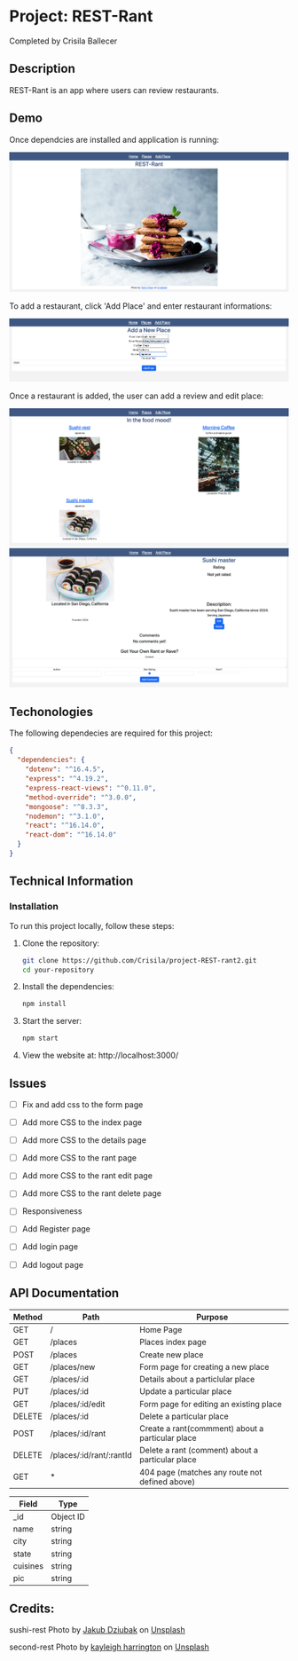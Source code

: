 # Project: REST-Rant
Completed by Crisila Ballecer

## Description
REST-Rant is an app where users can review restaurants.


## Demo
Once dependcies are installed and application is running:


![homepage](public/images/Homepage.jpg)

To add a restaurant, click 'Add Place' and enter restaurant informations:

![adding place](public/images/Adding-Demo.jpg)

Once a restaurant is added, the user can add a review and edit place:

![adding review](public/images/Afteradding-Demo.jpg)
![main place page](public/images/Reveiwplace-Demo.jpg)


## Techonologies
The following dependecies are required for this project:

```json
{
  "dependencies": {
    "dotenv": "^16.4.5",
    "express": "^4.19.2",
    "express-react-views": "^0.11.0",
    "method-override": "^3.0.0",
    "mongoose": "^8.3.3",
    "nodemon": "^3.1.0",
    "react": "^16.14.0",
    "react-dom": "^16.14.0"
  }
}
```

## Technical Information
### Installation

To run this project locally, follow these steps:

1. Clone the repository:
   ```bash
   git clone https://github.com/Crisila/project-REST-rant2.git
   cd your-repository
   ```

2. Install the dependencies:
   ```bash
   npm install
   ```

3. Start the server:
   ```bash
   npm start
   ```

4. View the website at: http://localhost:3000/



## Issues
- [ ] Fix and add css to the form page
- [ ] Add more CSS to the index page
- [ ] Add more CSS to the details page
- [ ] Add more CSS to the rant page
- [ ] Add more CSS to the rant edit page
- [ ] Add more CSS to the rant delete page
- [ ] Responsiveness
- [ ] Add Register page
- [ ] Add login page
- [ ] Add logout page



## API Documentation
| **Method** | **Path**                 | **Purpose**                                      |
|------------|--------------------------|--------------------------------------------------|
| GET        | /                        | Home Page                                        |
| GET        | /places                  | Places index page                                |
| POST       | /places                  | Create new place                                 |
| GET        | /places/new              | Form page for creating a new place               |
| GET        | /places/:id              | Details about a particlular place                |
| PUT        | /places/:id              | Update a particular place                        |
| GET        | /places/:id/edit         | Form page for editing an existing place          |
| DELETE     | /places/:id              | Delete a particular place                        |
| POST       | /places/:id/rant         | Create a rant(commment) about a particular place |
| DELETE     | /places/:id/rant/:rantId | Delete a rant (comment) about a particular place |
| GET        | *                        | 404 page (matches any route not defined above)   |


| **Field** | **Type**  |
|-----------|-----------|
| _id       | Object ID |
| name      | string    |
| city      | string    |
| state     | string    |
| cuisines  | string    |
| pic       | string    |


## Credits:

sushi-rest
Photo by <a href="https://unsplash.com/@jckbck?utm_content=creditCopyText&utm_medium=referral&utm_source=unsplash">Jakub Dziubak</a> on <a href="https://unsplash.com/photos/sushi-on-black-ceramic-plate-iOHJKJqO6E0?utm_content=creditCopyText&utm_medium=referral&utm_source=unsplash">Unsplash</a>

second-rest
Photo by <a href="https://unsplash.com/@kayleighharrington?utm_content=creditCopyText&utm_medium=referral&utm_source=unsplash">kayleigh harrington</a> on <a href="https://unsplash.com/photos/group-of-people-inside-the-restaurant-yhn4okt6ci0?utm_content=creditCopyText&utm_medium=referral&utm_source=unsplash">Unsplash</a>
  
  

